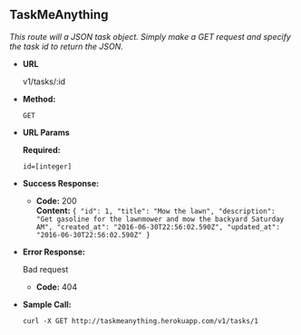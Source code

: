 **TaskMeAnything**
----

*This route will a JSON task object. Simply make a GET request and specify the task id to return the JSON.*


* **URL**

  v1/tasks/:id


* **Method:**

  `GET`

*  **URL Params**

   **Required:**

   `id=[integer]`

* **Success Response:**

  * **Code:** 200 <br />
    **Content:** `{
  "id": 1,
  "title": "Mow the lawn",
  "description": "Get gasoline for the lawnmower and mow the backyard Saturday AM",
  "created_at": "2016-06-30T22:56:02.590Z",
  "updated_at": "2016-06-30T22:56:02.590Z"
}`

* **Error Response:**

  Bad request
  * **Code:** 404 <br />


* **Sample Call:**

  `curl -X GET http://taskmeanything.herokuapp.com/v1/tasks/1`
